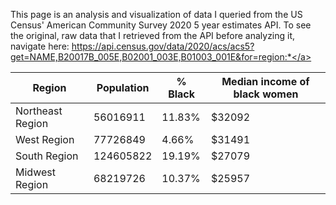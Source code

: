 This page is an analysis and visualization of data I queried from the US Census' American Community Survey 2020 5 year estimates API. To see the original, raw data that I retrieved from the API before analyzing it, navigate here: <a href="https://api.census.gov/data/2020/acs/acs5?get=NAME,B20017B_005E,B02001_003E,B01003_001E&for=region:*">https://api.census.gov/data/2020/acs/acs5?get=NAME,B20017B_005E,B02001_003E,B01003_001E&for=region:*</a>

|Region|Population|% Black|Median income of black women|
|---|---|---|---|
|Northeast Region|56016911|11.83%|$32092|
|West Region|77726849|4.66%|$31491|
|South Region|124605822|19.19%|$27079|
|Midwest Region|68219726|10.37%|$25957|
